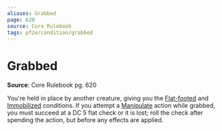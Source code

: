 ```yaml
---
aliases: Grabbed
page: 620
source: Core Rulebook
tags: pf2e/condition/grabbed
---
```


# Grabbed

**Source**: Core Rulebook pg. 620

You're held in place by another creature, giving you the [Flat-footed](Flat-footed.md) and [Immobilized](Immobilized.md) conditions. If you attempt a [Manipulate](../Traits/Manipulate.md) action while grabbed, you must succeed at a DC 5 flat check or it is lost; roll the check after spending the action, but before any effects are applied.

